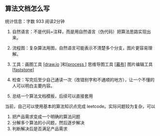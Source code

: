 ## 算法文档怎么写

统计信息：字数 933  阅读2分钟


1. 自然语言：不是代码+注释，而是用自然语言（伪代码）把算法思路实现出来。

2. 流程图：复杂算法用图，自然语言可能表示不清楚多个分支，图片更容易理解。

3. 工具：画图工具 [[draw.io](https://app.diagrams.net/) ]和[[process ](https://www.processon.com/)] 思维导图工具 [[幕布](https://mubu.com/)] 图片编辑工具[[faststone](https://faststone-capture.en.softonic.com/)]

4. 检查：写完后至少自己通读一次（改错别字和不通顺的地方），让一个不懂的人可以明白主要内容。

5. 总结一个算法文档模板，后续可以直接套用



当前，自己可以使用基本的算法知识点完成 leetcode。实际问题较为复杂，可以

1. 把产品需求变成一个明确的算法问题
2. 分解多个算法的小问题，然后逐步解决
3. 判断解决后是否满足产品需求

